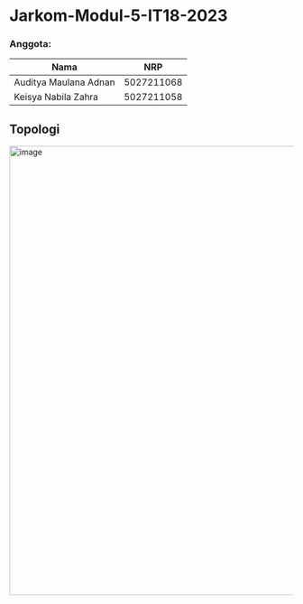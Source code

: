 # Jarkom-Modul-5-IT18-2023

### Anggota: 
Nama | NRP 
--- | --- 
Auditya Maulana Adnan | 5027211068 
Keisya Nabila Zahra | 5027211058

## Topologi 
<img width="796" alt="image" src="https://github.com/aud1tya4dnan/Jarkom-Modul-5-IT18-2023/assets/107627453/49515d98-65f3-4792-b487-32b5425d2641">
